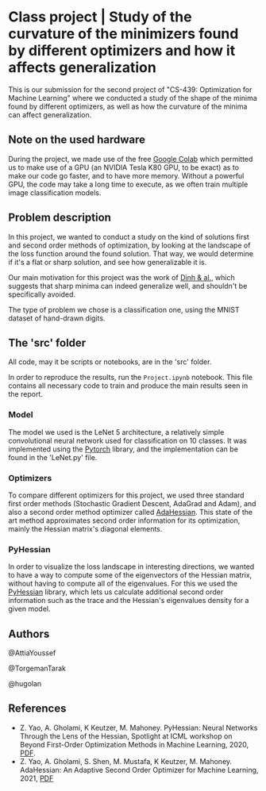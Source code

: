 # Class project | Study of the curvature of the minimizers found by different optimizers and how it affects generalization

This is our submission for the second project of "CS-439: Optimization for Machine Learning" where we conducted a study of the shape of the minima found by different optimizers, as well as how the curvature of the minima can affect generalization.

## Note on the used hardware
During the project, we made use of the free [Google Colab](https://colab.research.google.com) which permitted us to make use of a GPU (an NVIDIA Tesla K80 GPU, to be exact) as to make our code go faster, and to have more memory. Without a powerful GPU, the code may take a long time to execute, as we often train multiple image classification models.

## Problem description
In this project, we wanted to conduct a study on the kind of solutions first and second order methods of optimization, by looking at the landscape of the loss function around the found solution. That way, we would determine if it's a flat or sharp solution, and see how generalizable it is.

Our main motivation for this project was the work of [Dinh & al.](https://arxiv.org/abs/1703.04933), which suggests that sharp minima can indeed generalize well, and shouldn't be specifically avoided. 

The type of problem we chose is a classification one, using the MNIST dataset of hand-drawn digits.

## The 'src' folder
All code, may it be scripts or notebooks, are in the 'src' folder.

In order to reproduce the results, run the `Project.ipynb` notebook. This file contains all necessary code to train and produce the main results seen in the report.
### Model
The model we used is the LeNet 5 architecture, a relatively simple convolutional neural network used for classification on 10 classes. It was implemented using the [Pytorch](https://pytorch.org/get-started/locally/) library, and the implementation can be found in the 'LeNet.py' file.

### Optimizers
To compare different optimizers for this project, we used three standard first order methods (Stochastic Gradient Descent, AdaGrad and Adam), and also a second order method optimizer called [AdaHessian](https://github.com/amirgholami/adahessian). This state of the art method approximates second order information for its optimization, mainly the Hessian matrix's diagonal elements.

### PyHessian

In order to visualize the loss landscape in interesting directions, we wanted to have a way to compute some of the eigenvectors of the Hessian matrix, without having to compute all of the eigenvalues. For this we used the [PyHessian](https://github.com/amirgholami/PyHessian) library, which lets us calculate additional second order information such as the trace and the Hessian's eigenvalues density for a given model.
## Authors 
@AttiaYoussef

@TorgemanTarak

@hugolan

## References
- Z. Yao, A. Gholami, K Keutzer, M. Mahoney. PyHessian: Neural Networks Through the Lens of the Hessian, Spotlight at ICML workshop on Beyond First-Order Optimization Methods in Machine Learning, 2020, [PDF](https://arxiv.org/pdf/1912.07145.pdf).
- Z. Yao, A. Gholami, S. Shen, M. Mustafa, K Keutzer, M. Mahoney. AdaHessian: An Adaptive Second Order Optimizer for Machine
Learning, 2021, [PDF](https://arxiv.org/pdf/2006.00719.pdf)

